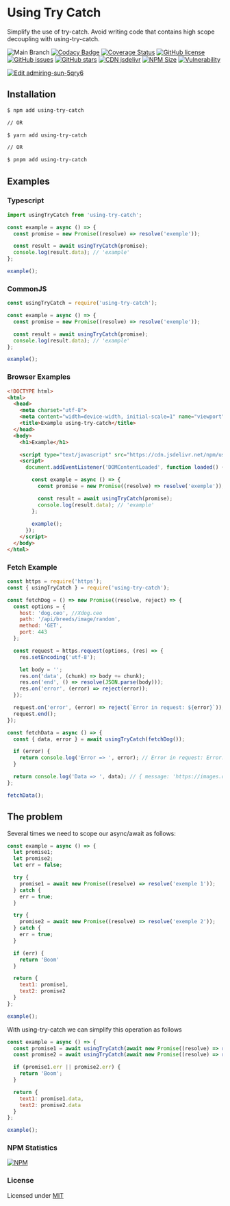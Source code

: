 
# Using Try Catch

Simplify the use of try-catch.
Avoid writing code that contains high scope decoupling with using-try-catch.

![Main Branch](https://github.com/oda2/using-try-catch/actions/workflows/main.yml/badge.svg?branch=main)
[![Codacy Badge](https://api.codacy.com/project/badge/Grade/46b647bc48d54dc09d0b31e84fa2644f)](https://app.codacy.com/gh/Oda2/using-try-catch?utm_source=github.com&utm_medium=referral&utm_content=Oda2/using-try-catch&utm_campaign=Badge_Grade_Settings)
[![Coverage Status](https://coveralls.io/repos/github/Oda2/using-try-catch/badge.svg)](https://coveralls.io/github/Oda2/using-try-catch)
[![GitHub license](https://img.shields.io/github/license/Oda2/using-try-catch)](https://github.com/Oda2/using-try-catch/blob/master/LICENSE)
[![GitHub issues](https://img.shields.io/github/issues/Oda2/using-try-catch)](https://github.com/Oda2/using-try-catch/issues)
[![GitHub stars](https://img.shields.io/github/stars/Oda2/using-try-catch)](https://github.com/Oda2/using-try-catch/stargazers)
[![CDN jsdelivr](https://img.shields.io/badge/cdn%20jsdelivr-0.1.5-green)](https://cdn.jsdelivr.net/npm/using-try-catch@0.1.5/dist/index.js)
[![NPM Size](https://img.shields.io/bundlephobia/min/using-try-catch)](https://www.npmjs.com/package/using-try-catch)
[![Vulnerability](https://img.shields.io/snyk/vulnerabilities/github/oda2/using-try-catch)](https://github.com/Oda2/using-try-catch)

[![Edit admiring-sun-5qry6](https://codesandbox.io/static/img/play-codesandbox.svg)](https://codesandbox.io/s/using-try-catch-zul50)

## Installation

```sh
$ npm add using-try-catch

// OR

$ yarn add using-try-catch

// OR

$ pnpm add using-try-catch
```

## Examples

### Typescript

```js
import usingTryCatch from 'using-try-catch';

const example = async () => {
  const promise = new Promise((resolve) => resolve('exemple'));

  const result = await usingTryCatch(promise);
  console.log(result.data); // 'example'
};

example();
```

### CommonJS

```js
const usingTryCatch = require('using-try-catch');

const example = async () => {
  const promise = new Promise((resolve) => resolve('exemple'));

  const result = await usingTryCatch(promise);
  console.log(result.data); // 'example'
};

example();
```

### Browser Examples

```html
<!DOCTYPE html>
<html>
  <head>
    <meta charset="utf-8">
    <meta content="width=device-width, initial-scale=1" name="viewport">
    <title>Example using-try-catch</title>
  </head>
  <body>
    <h1>Example</h1>

    <script type="text/javascript" src="https://cdn.jsdelivr.net/npm/using-try-catch@0.1.9/usingTryCatch.js"></script>
    <script>
      document.addEventListener('DOMContentLoaded', function loaded() {

        const example = async () => {
          const promise = new Promise((resolve) => resolve('exemple'));

          const result = await usingTryCatch(promise);
          console.log(result.data); // 'example'
        };
        
        example();
      });
    </script>
  </body>
</html>
```

### Fetch Example

```js
const https = require('https');
const { usingTryCatch } = require('using-try-catch');

const fetchDog = () => new Promise((resolve, reject) => {
  const options = {
    host: 'dog.ceo', //Xdog.ceo
    path: '/api/breeds/image/random',
    method: 'GET',
    port: 443
  };

  const request = https.request(options, (res) => {
    res.setEncoding('utf-8');

    let body = '';
    res.on('data', (chunk) => body += chunk);
    res.on('end', () => resolve(JSON.parse(body)));
    res.on('error', (error) => reject(error));
  });

  request.on('error', (error) => reject(`Error in request: ${error}`));
  request.end();
});

const fetchData = async () => {
  const { data, error } = await usingTryCatch(fetchDog());

  if (error) {
    return console.log('Error => ', error); // Error in request: Error: getaddrinfo ENOTFOUND Xdog.ceo
  }

  return console.log('Data => ', data); // { message: 'https://images.dog.ceo/breeds/terrier-fox/n02095314_3189.jpg', status: 'success' }
};

fetchData();
```

## The problem

Several times we need to scope our async/await as follows:

```js
const example = async () => {
  let promise1;
  let promise2;
  let err = false;

  try {
    promise1 = await new Promise((resolve) => resolve('exemple 1'));
  } catch {
    err = true;
  }

  try {
    promise2 = await new Promise((resolve) => resolve('exemple 2'));
  } catch {
    err = true;
  }

  if (err) {
    return 'Boom'
  }

  return {
    text1: promise1,
    text2: promise2
  }
};

example();
```

With using-try-catch we can simplify this operation as follows

```js
const example = async () => {
  const promise1 = await usingTryCatch(await new Promise((resolve) => resolve('exemple 1')));
  const promise2 = await usingTryCatch(await new Promise((resolve) => resolve('exemple 2')));

  if (promise1.err || promise2.err) {
    return 'Boom';
  }

  return {
    text1: promise1.data,
    text2: promise2.data
  }
};

example();
```

### NPM Statistics

[![NPM](https://nodei.co/npm/using-try-catch.png)](https://nodei.co/npm/using-try-catch/)

### License
Licensed under [MIT](https://github.com/Oda2/using-try-catch/blob/master/LICENSE)
